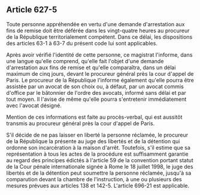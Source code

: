 Article 627-5
----
Toute personne appréhendée en vertu d'une demande d'arrestation aux fins de
remise doit être déférée dans les vingt-quatre heures au procureur de la
République territorialement compétent. Dans ce délai, les dispositions des
articles 63-1 à 63-7 du présent code lui sont applicables.

Après avoir vérifié l'identité de cette personne, ce magistrat l'informe, dans
une langue qu'elle comprend, qu'elle fait l'objet d'une demande d'arrestation
aux fins de remise et qu'elle comparaîtra, dans un délai maximum de cinq jours,
devant le procureur général près la cour d'appel de Paris. Le procureur de la
République l'informe également qu'elle pourra être assistée par un avocat de son
choix ou, à défaut, par un avocat commis d'office par le bâtonnier de l'ordre
des avocats, informé sans délai et par tout moyen. Il l'avise de même qu'elle
pourra s'entretenir immédiatement avec l'avocat désigné.

Mention de ces informations est faite au procès-verbal, qui est aussitôt
transmis au procureur général près la cour d'appel de Paris.

S'il décide de ne pas laisser en liberté la personne réclamée, le procureur de
la République la présente au juge des libertés et de la détention qui ordonne
son incarcération à la maison d'arrêt. Toutefois, s'il estime que sa
représentation à tous les actes de la procédure est suffisamment garantie au
regard des principes édictés à l'article 59 de la convention portant statut de
la Cour pénale internationale signée à Rome le 18 juillet 1998, le juge des
libertés et de la détention peut soumettre la personne réclamée, jusqu'à sa
comparution devant la chambre de l'instruction, à une ou plusieurs des mesures
prévues aux articles 138 et 142-5. L'article 696-21 est applicable.
